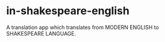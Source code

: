 # in-shakespeare-english
 A translation app which translates from MODERN ENGLISH to SHAKESPEARE LANGUAGE.
